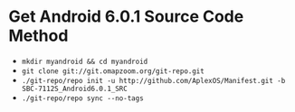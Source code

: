 # Get Android 6.0.1 Source Code Method

* `mkdir myandroid && cd myandroid`
* `git clone git://git.omapzoom.org/git-repo.git`
* `./git-repo/repo init -u http://github.com/AplexOS/Manifest.git -b SBC-7112S_Android6.0.1_SRC`
* `./git-repo/repo sync --no-tags`
